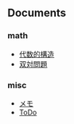 ## Documents

### math

- [代数的構造](https://emthrm.github.io/cp-library/algebraic_structure.html)
- [双対問題](https://emthrm.github.io/cp-library/dual_problem.html)

### misc

- [メモ](https://emthrm.github.io/cp-library/notes.html)
- [ToDo](https://emthrm.github.io/cp-library/todo.html)

